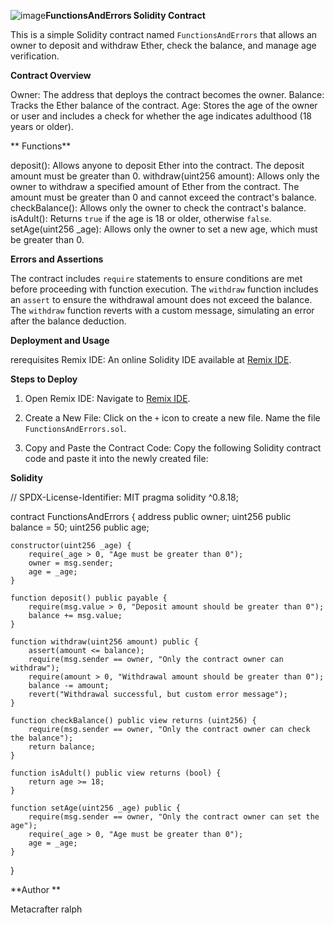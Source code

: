 ![image](https://github.com/rallpphh/module1_Functions-and-Errors---ETH-AVAX/assets/138186886/ef1111b9-565d-4cda-82e3-7dc1dfb97f95)**FunctionsAndErrors Solidity Contract**

This is a simple Solidity contract named `FunctionsAndErrors` that allows an owner to deposit and withdraw Ether, check the balance, and manage age verification.

**Contract Overview**

Owner: The address that deploys the contract becomes the owner.
Balance: Tracks the Ether balance of the contract.
Age: Stores the age of the owner or user and includes a check for whether the age indicates adulthood (18 years or older).

** Functions**

deposit(): Allows anyone to deposit Ether into the contract. The deposit amount must be greater than 0.
withdraw(uint256 amount): Allows only the owner to withdraw a specified amount of Ether from the contract. The amount must be greater than 0 and cannot exceed the contract's balance.
checkBalance(): Allows only the owner to check the contract's balance.
isAdult(): Returns `true` if the age is 18 or older, otherwise `false`.
setAge(uint256 _age): Allows only the owner to set a new age, which must be greater than 0.

**Errors and Assertions**

The contract includes `require` statements to ensure conditions are met before proceeding with function execution.
The `withdraw` function includes an `assert` to ensure the withdrawal amount does not exceed the balance.
The `withdraw` function reverts with a custom message, simulating an error after the balance deduction.

**Deployment and Usage**

rerequisites
Remix IDE: An online Solidity IDE available at [Remix IDE](https://remix.ethereum.org/).

**Steps to Deploy**

1. Open Remix IDE:
    Navigate to [Remix IDE](https://remix.ethereum.org/).

2. Create a New File:
    Click on the `+` icon to create a new file.
    Name the file `FunctionsAndErrors.sol`.

3. Copy and Paste the Contract Code:
    Copy the following Solidity contract code and paste it into the newly created file:

**Solidity**

// SPDX-License-Identifier: MIT
pragma solidity ^0.8.18;

contract FunctionsAndErrors {
    address public owner;
    uint256 public balance = 50;
    uint256 public age;

    constructor(uint256 _age) {
        require(_age > 0, "Age must be greater than 0");
        owner = msg.sender;
        age = _age;
    }

    function deposit() public payable {
        require(msg.value > 0, "Deposit amount should be greater than 0");
        balance += msg.value;
    }

    function withdraw(uint256 amount) public {
        assert(amount <= balance);
        require(msg.sender == owner, "Only the contract owner can withdraw");
        require(amount > 0, "Withdrawal amount should be greater than 0");
        balance -= amount;
        revert("Withdrawal successful, but custom error message");
    }

    function checkBalance() public view returns (uint256) {
        require(msg.sender == owner, "Only the contract owner can check the balance");
        return balance;
    }

    function isAdult() public view returns (bool) {
        return age >= 18;
    }

    function setAge(uint256 _age) public {
        require(msg.sender == owner, "Only the contract owner can set the age");
        require(_age > 0, "Age must be greater than 0");
        age = _age;
    }
}

**Author **

Metacrafter ralph
